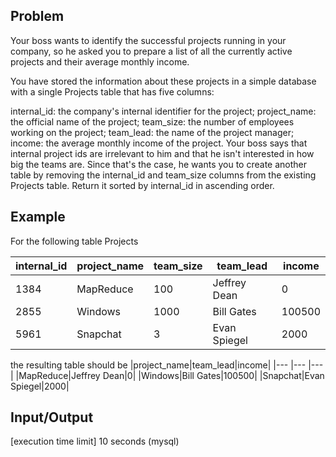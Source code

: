 ## Problem
Your boss wants to identify the successful projects running in your company, so he asked you to prepare a list of all the currently active projects and their average monthly income.

You have stored the information about these projects in a simple database with a single Projects table that has five columns:

internal_id: the company's internal identifier for the project;
project_name: the official name of the project;
team_size: the number of employees working on the project;
team_lead: the name of the project manager;
income: the average monthly income of the project.
Your boss says that internal project ids are irrelevant to him and that he isn't interested in how big the teams are. Since that's the case, he wants you to create another table by removing the internal_id and team_size columns from the existing Projects table. Return it sorted by internal_id in ascending order.

## Example
For the following table Projects

|internal_id|project_name|team_size|team_lead|income|
|--- |--- |--- |--- |--- |
|1384|MapReduce|100|Jeffrey Dean|0|
|2855|Windows|1000|Bill Gates|100500|
|5961|Snapchat|3|Evan Spiegel|2000|

the resulting table should be
|project_name|team_lead|income|
|--- |--- |--- |
|MapReduce|Jeffrey Dean|0|
|Windows|Bill Gates|100500|
|Snapchat|Evan Spiegel|2000|

## Input/Output
[execution time limit] 10 seconds (mysql)
